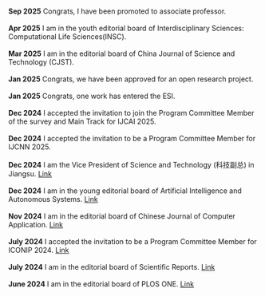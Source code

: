 <br />**Sep 2025**         Congrats, I have been promoted to associate professor. <br />
<br />**Apr 2025**         I am in the youth editorial board of Interdisciplinary Sciences: Computational Life Sciences(INSC). <br />
<br />**Mar 2025**         I am in the editorial board of China Journal of Science and Technology (CJST). <br />
<br />**Jan 2025**         Congrats, we have been approved for an open research project. <br />
<br />**Jan 2025**         Congrats, one work has entered the ESI. <br />
<br />**Dec 2024**         I accepted the invitation to join the Program Committee Member of the survey and Main Track for IJCAI 2025. <br />
<br />**Dec 2024**         I accepted the invitation to be a Program Committee Member for IJCNN 2025. <br />
<br />**Dec 2024**         I am the Vice President of Science and Technology (科技副总) in Jiangsu. [Link](https://smejs.cn/policy_show.aspx?id=03a8be7d45ef43f1ba9f614e9f7be972) <br />
<br />**Dec 2024**         I am in the young editorial board of Artificial Intelligence and Autonomous Systems. [Link](https://elspub.com/journals/artificial-intelligence-and-autonomous-systems/special_issues/automation-and-Intelligent-Decision-making-of-edge-ai)<br />
<br />**Nov 2024**         I am in the editorial board of Chinese Journal of Computer Application. [Link](http://jsjyywz.ijournals.cn/jsjyywz/site/menu/20230314112249001)<br />
<br />**July 2024**        I accepted the invitation to be a Program Committee Member for ICONIP 2024. [Link](https://iconip2024.org/wp-content/uploads/2024/11/ICONIP-2024-Scientific-Committee.pdf)<br />
<br />**July 2024**        I am in the editorial board of Scientific Reports. [Link](https://www.nature.com/srep/about/editors#computational-science)<br />
<br />**June 2024**        I am in the editorial board of PLOS ONE. [Link](https://journals.plos.org/plosone/static/editorial-board?ae_name=Qian+Zhang)<br />
